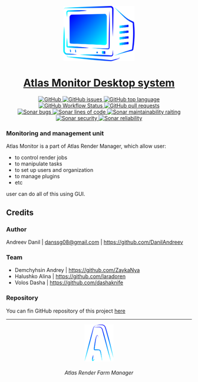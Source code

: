 <a href="#">
    <div align="center">
        <img alt="Atlas monitor logo" height="150" src="https://github.com/AtlasRender/atlas-media/blob/main/logos/AtlasMonitorLogo.svg"/>
    </div>
    <div align="center">
        <h1>Atlas Monitor Desktop system</h1>
    </div>
    <div align="center">
        <img alt="GitHub" src="https://img.shields.io/github/license/AtlasRender/atlas-monitor-desktop"/>
        <img alt="GitHub issues" src="https://img.shields.io/github/issues-raw/AtlasRender/atlas-monitor-desktop">
        <img alt="GitHub top language" src="https://img.shields.io/github/languages/top/AtlasRender/atlas-monitor-desktop">
        <img alt="GitHub Workflow Status" src="https://img.shields.io/github/workflow/status/AtlasRender/atlas-monitor-desktop/pathfinder-monitor-run-tests">
        <img alt="GitHub pull requests" src="https://img.shields.io/github/issues-pr/AtlasRender/atlas-monitor-desktop">
    </div>
    <div align="center">
        <img alt="Sonar bugs" src="https://sonarcloud.io/api/project_badges/measure?project=AtlasRender_atlas-monitor-desktop&metric=bugs"/>
        <img alt="Sonar lines of code" src="https://sonarcloud.io/api/project_badges/measure?project=AtlasRender_atlas-monitor-desktop&metric=ncloc"/>
        <img alt="Sonar maintainability raiting" src="https://sonarcloud.io/api/project_badges/measure?project=AtlasRender_atlas-monitor-desktop&metric=sqale_rating"/>
        <img alt="Sonar security" src="https://sonarcloud.io/api/project_badges/measure?project=AtlasRender_atlas-monitor-desktop&metric=security_rating"/>
        <img alt="Sonar reliability" src="https://sonarcloud.io/api/project_badges/measure?project=AtlasRender_atlas-monitor-desktop&metric=reliability_rating"/>
    </div>   
</a>

### Monitoring and management unit
Atlas Monitor is a part of Atlas Render Manager, which allow user:
* to control render jobs
* to manipulate tasks
* to set up users and organization
* to manage plugins  
* etc  

user can do all of this using GUI.
## Credits
### Author
Andreev Danil | danssg08@gmail.com | https://github.com/DanilAndreev
### Team
* Demchyhsin Andrey | https://github.com/ZaykaNya
* Halushko Alina | https://github.com/laradoren
* Volos Dasha | https://github.com/dashaknife
### Repository
You can fin GitHub repository of this project [here](https://github.com/AtlasRender/atlas-monitor-desktop)


<a>
    <hr/>
    <div align="center">
        <img alt="Atlas Render logo" src="https://github.com/AtlasRender/atlas-media/blob/main/logos/AtlasRenderLogo.svg" height="100" /> 
    </div>
    <div align="center">
        <h6>
            Atlas Render Farm Manager
        </h6>
    </div>
</a>
